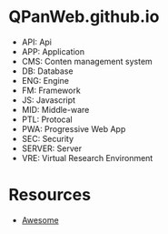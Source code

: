 # QPanWeb.github.io

- API: Api
- APP: Application
- CMS: Conten management system
- DB: Database
- ENG: Engine
- FM: Framework
- JS: Javascript
- MID: Middle-ware
- PTL: Protocal
- PWA: Progressive Web App
- SEC: Security
- SERVER: Server
- VRE: Virtual Research Environment

# Resources

- [Awesome](https://github.com/sindresorhus/awesome)
